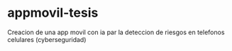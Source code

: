# appmovil-tesis
Creacion de una app movil con ia par la deteccion de riesgos en telefonos celulares (cyberseguridad)  
